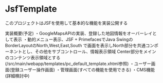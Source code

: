 # JsfTemplate
このプロジェクトはJSFを使用して基本的な機能を実装公開する

実装概要(予定)
・GoogleMapsAPIの実装、登録した地図情報をオーバーレイとして表示
・動的メニュー表示、JSF + PrimefacesでJava SwingのBorderLayoutのNorth,West,East,South
  で画面を表示しNorth部分を共通コンポーネントとし、その他をサブコントロール、情報表示領域
  Center部分をメインのコンテンツ表示領域とする(/src/main/webapp/templates/pc_default_template.xhtml参照)
・ユーザー画面(登録ユーザー操作画面)
・管理画面(すべての機能を使用できる)
・CMS機能(詳細検討中)
